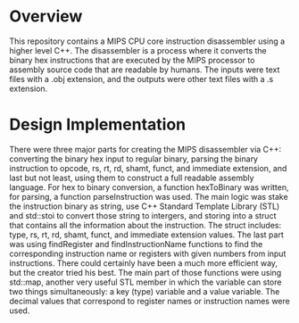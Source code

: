 # Overview
This repository contains a MIPS CPU core instruction disassembler using a higher level C++. The disassembler is a process where it converts the binary hex instructions that are executed by the MIPS processor to assembly source code that are readable by humans. The inputs were text files with a .obj extension, and the outputs were other text files with a .s extension. 

# Design Implementation
There were three major parts for creating the MIPS disassembler via C++: converting the binary hex input to regular binary, parsing the binary instruction to opcode, rs, rt, rd, shamt, funct, and immediate extension, and last but not least, using them to construct a full readable assembly language. For hex to binary conversion, a function hexToBinary was written, for parsing, a function parseInstruction was used. The main logic was stake the instruction binary as string, use C++ Standard Template Library (STL) and std::stoi to convert those string to intergers, and storing into a struct that contains all the information about the instruction. The struct includes: type, rs, rt, rd, shamt, funct, and immediate extension values. The last part was using findRegister and findInstructionName functions to find the corresponding instruction name or registers with given numbers from input instructions. There could certainly have been a much more efficient way, but the creator tried his best. The main part of those functions were using std::map, another very useful STL member in which the variable can store two things simultaneously: a key (type) variable and a value variable. The decimal values that correspond to register names or instruction names were used.
